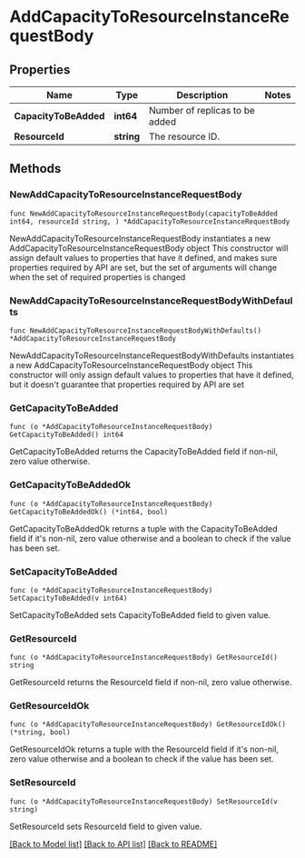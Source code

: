 # AddCapacityToResourceInstanceRequestBody

## Properties

Name | Type | Description | Notes
------------ | ------------- | ------------- | -------------
**CapacityToBeAdded** | **int64** | Number of replicas to be added | 
**ResourceId** | **string** | The resource ID. | 

## Methods

### NewAddCapacityToResourceInstanceRequestBody

`func NewAddCapacityToResourceInstanceRequestBody(capacityToBeAdded int64, resourceId string, ) *AddCapacityToResourceInstanceRequestBody`

NewAddCapacityToResourceInstanceRequestBody instantiates a new AddCapacityToResourceInstanceRequestBody object
This constructor will assign default values to properties that have it defined,
and makes sure properties required by API are set, but the set of arguments
will change when the set of required properties is changed

### NewAddCapacityToResourceInstanceRequestBodyWithDefaults

`func NewAddCapacityToResourceInstanceRequestBodyWithDefaults() *AddCapacityToResourceInstanceRequestBody`

NewAddCapacityToResourceInstanceRequestBodyWithDefaults instantiates a new AddCapacityToResourceInstanceRequestBody object
This constructor will only assign default values to properties that have it defined,
but it doesn't guarantee that properties required by API are set

### GetCapacityToBeAdded

`func (o *AddCapacityToResourceInstanceRequestBody) GetCapacityToBeAdded() int64`

GetCapacityToBeAdded returns the CapacityToBeAdded field if non-nil, zero value otherwise.

### GetCapacityToBeAddedOk

`func (o *AddCapacityToResourceInstanceRequestBody) GetCapacityToBeAddedOk() (*int64, bool)`

GetCapacityToBeAddedOk returns a tuple with the CapacityToBeAdded field if it's non-nil, zero value otherwise
and a boolean to check if the value has been set.

### SetCapacityToBeAdded

`func (o *AddCapacityToResourceInstanceRequestBody) SetCapacityToBeAdded(v int64)`

SetCapacityToBeAdded sets CapacityToBeAdded field to given value.


### GetResourceId

`func (o *AddCapacityToResourceInstanceRequestBody) GetResourceId() string`

GetResourceId returns the ResourceId field if non-nil, zero value otherwise.

### GetResourceIdOk

`func (o *AddCapacityToResourceInstanceRequestBody) GetResourceIdOk() (*string, bool)`

GetResourceIdOk returns a tuple with the ResourceId field if it's non-nil, zero value otherwise
and a boolean to check if the value has been set.

### SetResourceId

`func (o *AddCapacityToResourceInstanceRequestBody) SetResourceId(v string)`

SetResourceId sets ResourceId field to given value.



[[Back to Model list]](../README.md#documentation-for-models) [[Back to API list]](../README.md#documentation-for-api-endpoints) [[Back to README]](../README.md)


